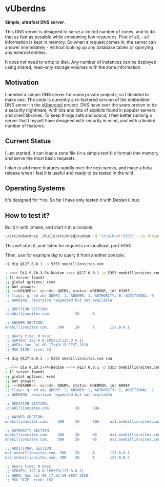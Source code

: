 # vUberdns

**Simple, ultrafast DNS server**.

This DNS server is designed to serve a limited number of zones, and to do that as fast as possible while consuming few resources. First of all, - all information is kept in memory. So when a request comes in, the server can answer immediately - without looking up any database tables or querying any external entities.

It does not need to write to disk. Any number of instances can be deployed using shared, read-only storage volumes with the zone information.

## Motivation

I needed a simple DNS server for some private projects, so I decided to make one. The code is currently a re-factored version of the embedded DNS server in the [vUbercool](https://github.com/jgaa/vUbercool) project. DNS have over the years proven to be a security nightmare, with lots and lots of exploits found in popular servers and client libraries. To keep things safe and sound, I feel better running a server that I myself have designed with security in mind, and with a limited number of features.

## Current Status

I just started. It can load a zone file (in a simple text file format) into memory and serve the most basic requests.

I plan to add more features rapidly over the next weeks, and make a beta release when I feel it is useful and ready to be tested in the wild.

## Operating Systems

It's designed for *nix. So far I have only tested it with Debian Linux.

## How to test it?

Build it with cmake, and start it in a console:

```sh
~/src/vUberdns$ ./build/src/dnsd/vudnsd -H "localhost:5353" --io-threads 2 -z conf/exampe_zone.txt -C TRACE1

```

This will start it, and listen for requests on localhost, port 5353

Then, use for example *dig* to query it from another console:

```sh
~$ dig @127.0.0.1 -p 5353 onebillionsites.com

; <<>> DiG 9.10.3-P4-Debian <<>> @127.0.0.1 -p 5353 onebillionsites.com
; (1 server found)
;; global options: +cmd
;; Got answer:
;; ->>HEADER<<- opcode: QUERY, status: NOERROR, id: 63363
;; flags: qr rd ad; QUERY: 1, ANSWER: 1, AUTHORITY: 0, ADDITIONAL: 0
;; WARNING: recursion requested but not available

;; QUESTION SECTION:
;onebillionsites.com.           IN      A

;; ANSWER SECTION:
onebillionsites.com.    300     IN      A       127.0.0.1

;; Query time: 0 msec
;; SERVER: 127.0.0.1#5353(127.0.0.1)
;; WHEN: Sun Jul 08 17:49:15 EEST 2018
;; MSG SIZE  rcvd: 53
```

```sh
~$ dig @127.0.0.1 -p 5353 onebillionsites.com soa

; <<>> DiG 9.10.3-P4-Debian <<>> @127.0.0.1 -p 5353 onebillionsites.com soa
; (1 server found)
;; global options: +cmd
;; Got answer:
;; ->>HEADER<<- opcode: QUERY, status: NOERROR, id: 60944
;; flags: qr rd ad; QUERY: 1, ANSWER: 1, AUTHORITY: 2, ADDITIONAL: 2
;; WARNING: recursion requested but not available

;; QUESTION SECTION:
;onebillionsites.com.           IN      SOA

;; ANSWER SECTION:
onebillionsites.com.    300     IN      SOA     ns1.onebillionsites.com. hostmaster.onebillionsites.com. 1 7200 600 3600000 60

;; AUTHORITY SECTION:
onebillionsites.com.    300     IN      NS      ns1.onebillionsites.com.
onebillionsites.com.    300     IN      NS      ns2.onebillionsites.com.

;; ADDITIONAL SECTION:
ns1.onebillionsites.com. 300    IN      A       127.0.0.1
ns2.onebillionsites.com. 300    IN      A       127.0.0.2

;; Query time: 0 msec
;; SERVER: 127.0.0.1#5353(127.0.0.1)
;; WHEN: Sun Jul 08 17:55:59 EEST 2018
;; MSG SIZE  rcvd: 152
```
